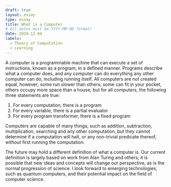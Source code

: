 ```yaml
---
draft: true
layout: essay
type: essay
title: What is a Computer
# All dates must be YYYY-MM-DD format!
date: 2018-12-04
labels:
  - Theory of Computation
  - Learning
---
```


A computer is a programmable machine that can execute a set of instructions, known as a program, in a defined manner.  Programs describe what a computer does, and any computer can do everything any other computer can do, including running itself.  All computers are not created equal, however; some run slower than others; some can fit in your pocket, others occupy more space than a house; but for all computers, the following three statements are true:
  1. For every computation, there is a program
  2. For every variable, there is a partial evaluator
  3. For every program transformer, there is a fixed program

Computers are capable of many things, such as addition, subtraction, multiplication, searching and any other computation, but they cannot determine if a computation will halt, or any non-trivial predicate thereof, without first running the computation.

The future may hold a different definition of what a computer is.  Our current definition is largely based on work from Alan Turing and others; it is possible that new ideas and concepts will change our perspective, as is the normal progression of science.  I look forward to emerging technologies, such as quantum computers, and their potential impact on the field of computer science.

